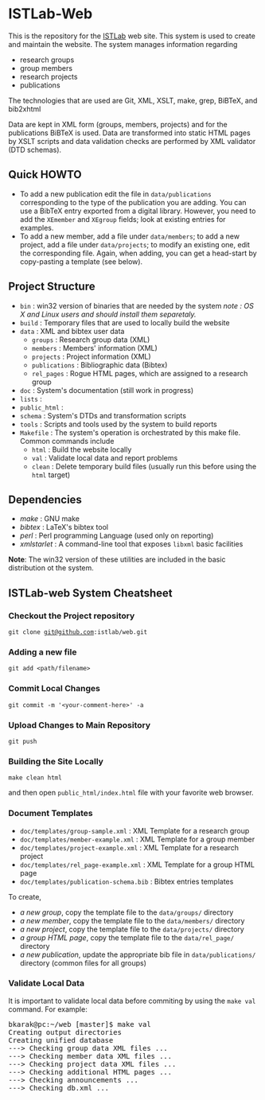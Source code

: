 ISTLab-Web
==========

This is the repository for the [ISTLab](http://istlab.dmst.aueb.gr/) web site. This system is used to create and maintain the website. The system manages information regarding

* research groups
* group members
* research projects
* publications

The technologies that are used are Git, XML, XSLT, make, grep, BiBTeX, and bib2xhtml

Data are kept in XML form (groups, members, projects) and for the publications BiBTeX is used. Data are transformed into static HTML pages by XSLT scripts and data validation checks are performed by XML validator (DTD schemas).

Quick HOWTO
-----------
* To add a new publication edit the file in `data/publications` corresponding to
the type of the publication you are adding.
You can use a BibTeX entry exported from a digital library.
However, you need to add the  `XEmember` and `XEgroup` fields;
look at existing entries for examples.
* To add a new member, add a file under `data/members`;
to add a new project, add a file under `data/projects`;
to modify an existing one, edit the corresponding file.
Again, when adding, you can get a head-start by copy-pasting a template
(see below).

Project Structure
-----------------
* `bin` : win32 version of binaries that are needed by the system _note : OS X and Linux users and should install them separetaly._
* `build` : Temporary files that are used to locally build the website
* `data` : XML and bibtex user data
  * `groups` : Research group data (XML)
  * `members` : Members' information (XML)
  * `projects` : Project information (XML)
  * `publications` : Bibliographic data (Bibtex)
  * `rel_pages` : Rogue HTML pages, which are assigned to a research group
* `doc` : System's documentation (still work in progress)
* `lists` : 
* `public_html` : 
* `schema` : System's DTDs and transformation scripts
* `tools` : Scripts and tools used by the system to build reports
* `Makefile` : The system's operation is orchestrated by this make file. Common commands include
  * `html` : Build the website locally
  * `val` : Validate local data and report problems
  * `clean` : Delete temporary build files (usually run this before using the `html` target)
  
Dependencies
------------
* *make* : GNU make
* *bibtex* : LaTeX's bibtex tool
* *perl* : Perl programming Language (used only on reporting)
* *xmlstarlet* : A command-line tool that exposes `libxml` basic facilities

**Note**: The win32 version of these utilities are included in the basic distribution ot the system.

ISTLab-web System Cheatsheet
----------------------------

### Checkout the Project repository ###

<code>git clone git@github.com:istlab/web.git</code>

### Adding a new file ###

<code>git add &lt;path/filename&gt;</code>

### Commit Local Changes ###

<code>git commit -m '&lt;your-comment-here&gt;' -a</code>

### Upload Changes to Main Repository ###

<code>git push</code>

### Building the Site Locally ###

<code>make clean html</code>

and then open <code>public_html/index.html</code> file with your favorite web browser.

### Document Templates ###

* `doc/templates/group-sample.xml` : XML Template for a research group
* `doc/templates/member-example.xml` : XML Template for a group member 
* `doc/templates/project-example.xml` : XML Template for a research project
* `doc/templates/rel_page-example.xml` : XML Template for a group HTML page
* `doc/templates/publication-schema.bib` : Bibtex entries templates

To create,

* _a new group_, copy the template file to the `data/groups/` directory
* _a new member_, copy the template file to the `data/members/` directory 
* _a new project_, copy the template file to the `data/projects/` directory
* _a group HTML page_, copy the template file to the `data/rel_page/` directory
* _a new publication_, update the appropriate bib file in `data/publications/` directory (common files for all groups)

### Validate Local Data ###

It is important to validate local data before commiting by using the <code>make val</code> command. For example:

<pre>
bkarak@pc:~/web [master]$ make val
Creating output directories
Creating unified database
---> Checking group data XML files ... 
---> Checking member data XML files ...
---> Checking project data XML files ...
---> Checking additional HTML pages ...
---> Checking announcements ...
---> Checking db.xml ...
</pre>

